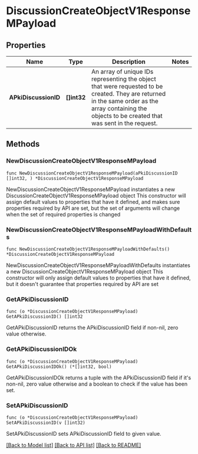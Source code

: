 # DiscussionCreateObjectV1ResponseMPayload

## Properties

Name | Type | Description | Notes
------------ | ------------- | ------------- | -------------
**APkiDiscussionID** | **[]int32** | An array of unique IDs representing the object that were requested to be created.  They are returned in the same order as the array containing the objects to be created that was sent in the request. | 

## Methods

### NewDiscussionCreateObjectV1ResponseMPayload

`func NewDiscussionCreateObjectV1ResponseMPayload(aPkiDiscussionID []int32, ) *DiscussionCreateObjectV1ResponseMPayload`

NewDiscussionCreateObjectV1ResponseMPayload instantiates a new DiscussionCreateObjectV1ResponseMPayload object
This constructor will assign default values to properties that have it defined,
and makes sure properties required by API are set, but the set of arguments
will change when the set of required properties is changed

### NewDiscussionCreateObjectV1ResponseMPayloadWithDefaults

`func NewDiscussionCreateObjectV1ResponseMPayloadWithDefaults() *DiscussionCreateObjectV1ResponseMPayload`

NewDiscussionCreateObjectV1ResponseMPayloadWithDefaults instantiates a new DiscussionCreateObjectV1ResponseMPayload object
This constructor will only assign default values to properties that have it defined,
but it doesn't guarantee that properties required by API are set

### GetAPkiDiscussionID

`func (o *DiscussionCreateObjectV1ResponseMPayload) GetAPkiDiscussionID() []int32`

GetAPkiDiscussionID returns the APkiDiscussionID field if non-nil, zero value otherwise.

### GetAPkiDiscussionIDOk

`func (o *DiscussionCreateObjectV1ResponseMPayload) GetAPkiDiscussionIDOk() (*[]int32, bool)`

GetAPkiDiscussionIDOk returns a tuple with the APkiDiscussionID field if it's non-nil, zero value otherwise
and a boolean to check if the value has been set.

### SetAPkiDiscussionID

`func (o *DiscussionCreateObjectV1ResponseMPayload) SetAPkiDiscussionID(v []int32)`

SetAPkiDiscussionID sets APkiDiscussionID field to given value.



[[Back to Model list]](../README.md#documentation-for-models) [[Back to API list]](../README.md#documentation-for-api-endpoints) [[Back to README]](../README.md)


